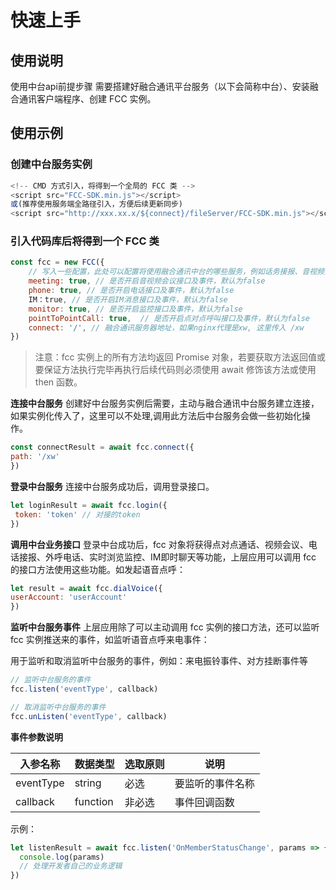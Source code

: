 # 快速上手

## 使用说明

使用中台api前提步骤
需要搭建好融合通讯平台服务（以下会简称中台）、安装融合通讯客户端程序、创建 FCC 实例。

## 使用示例

### 创建中台服务实例

```javascript
<!-- CMD 方式引入，将得到一个全局的 FCC 类 -->
<script src="FCC-SDK.min.js"></script>
或(推荐使用服务端全路径引入，方便后续更新同步)
<script src="http://xxx.xx.x/${connect}/fileServer/FCC-SDK.min.js"></script>
```

### 引入代码库后将得到一个 FCC 类 

```javascript
const fcc = new FCC({
    // 写入一些配置，此处可以配置将使用融合通讯中台的哪些服务，例如话务接报、音视频会议等
    meeting: true, // 是否开启音视频会议接口及事件，默认为false
    phone: true, // 是否开启电话接口及事件，默认为false
    IM：true, // 是否开启IM消息接口及事件，默认为false
    monitor: true, // 是否开启监控接口及事件，默认为false
    pointToPointCall: true,  // 是否开启点对点呼叫接口及事件，默认为false
    connect: '/', // 融合通讯服务器地址，如果nginx代理是xw, 这里传入 /xw 
})
```

> 注意：fcc 实例上的所有方法均返回 Promise 对象，若要获取方法返回值或要保证方法执行完毕再执行后续代码则必须使用 await 修饰该方法或使用 then 函数。

 **连接中台服务**
   创建好中台服务实例后需要，主动与融合通讯中台服务建立连接，如果实例化传入了，这里可以不处理,调用此方法后中台服务会做一些初始化操作。  

   ```javascript
   const connectResult = await fcc.connect({
   path: '/xw'
   })
   ```

 **登录中台服务**
   连接中台服务成功后，调用登录接口。  

   ```javascript
   let loginResult = await fcc.login({
    token: 'token' // 对接的token
   })
   ```

 **调用中台业务接口**
   登录中台成功后，fcc 对象将获得点对点通话、视频会议、电话接报、外呼电话、实时浏览监控、IM即时聊天等功能，上层应用可以调用 fcc 的接口方法使用这些功能。如发起语音点呼：  

   ```javascript
   let result = await fcc.dialVoice({
   userAccount: 'userAccount'
   })
   ```

  **监听中台服务事件**
   上层应用除了可以主动调用 fcc 实例的接口方法，还可以监听 fcc 实例推送来的事件，如监听语音点呼来电事件：  

用于监听和取消监听中台服务的事件，例如：来电振铃事件、对方挂断事件等

```javascript
// 监听中台服务的事件
fcc.listen('eventType', callback)

// 取消监听中台服务的事件
fcc.unListen('eventType', callback)
```

**事件参数说明**

| **入参名称** | **数据类型** | **选取原则** | **说明**         |
| ------------ | ------------ | ------------ | ---------------- |
| eventType    | string       | 必选         | 要监听的事件名称 |
| callback     | function     | 非必选       | 事件回调函数     |

示例：

```javascript
let listenResult = await fcc.listen('OnMemberStatusChange', params => {
  console.log(params)
  // 处理开发者自己的业务逻辑
})
```